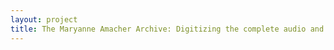 ```yaml
--- 
layout: project 
title: The Maryanne Amacher Archive: Digitizing the complete audio and video collection of seminal sound artist and experimental composer
---
```



